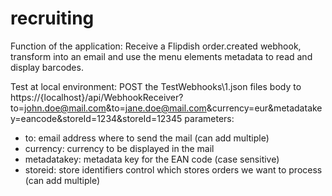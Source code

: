 # recruiting

Function of the application: Receive a Flipdish order.created webhook, transform into an email and use the menu elements metadata to read and display barcodes.

Test at local environment:
POST the TestWebhooks\1.json files body to https://{localhost}/api/WebhookReceiver?to=john.doe@mail.com&to=jane.doe@mail.com&currency=eur&metadatakey=eancode&storeId=1234&storeId=12345
parameters:
- to: email address where to send the mail (can add multiple)
- currency: currency to be displayed in the mail
- metadatakey: metadata key for the EAN code (case sensitive)
- storeid: store identifiers control which stores orders we want to process (can add multiple)